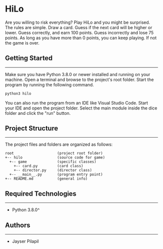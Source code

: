# HiLo

Are you willing to risk everything? Play HiLo and you might be surprised. The rules are simple. Draw a card. Guess if the next card will be higher or lower. Guess correctly, and earn 100 points. Guess incorrectly and lose 75 points. As long as you have more than 0 points, you can keep playing. If not the game is over.

## Getting Started

---
Make sure you have Python 3.8.0 or newer installed and running on your machine. Open a terminal and browse to the project's root folder. Start the program by running the following command.

```bash
python3 hilo
```

You can also run the program from an IDE like Visual Studio Code. Start your IDE and open the project folder. Select the main module inside the dice folder and click the "run" button.

## Project Structure

---
The project files and folders are organized as follows:

```text
root                    (project root folder)
+-- hilo                (source code for game)
  +-- game              (specific classes)
    +-- card.py         (card class)
    +-- director.py     (director class)
  +-- __main__.py       (program entry point)
+-- README.md           (general info)
```

## Required Technologies

---

* Python 3.8.0^

## Authors

---

* Jayser Pilapil
